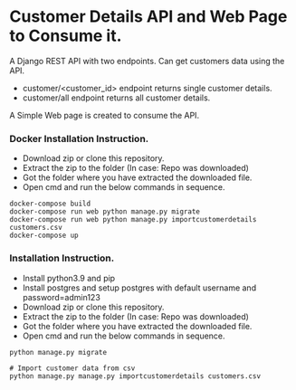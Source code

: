 # Customer Details API and Web Page to Consume it.

A Django REST API with two endpoints. Can get customers data using the API. 
- customer/<customer_id> endpoint returns single customer details.
- customer/all endpoint returns all customer details.

A Simple Web page is created to consume the API.

### Docker Installation Instruction.
- Download zip or clone this repository.
- Extract the zip to the folder (In case: Repo was downloaded)
- Got the folder where you have extracted the downloaded file.
- Open cmd and run the below commands in sequence.

```
docker-compose build
docker-compose run web python manage.py migrate
docker-compose run web python manage.py importcustomerdetails customers.csv
docker-compose up
```
### Installation Instruction.
- Install python3.9 and pip 
- Install postgres and setup postgres with default username and password=admin123
- Download zip or clone this repository.
- Extract the zip to the folder (In case: Repo was downloaded)
- Got the folder where you have extracted the downloaded file.
- Open cmd and run the below commands in sequence.


```
python manage.py migrate

# Import customer data from csv
python manage.py manage.py importcustomerdetails customers.csv
```
